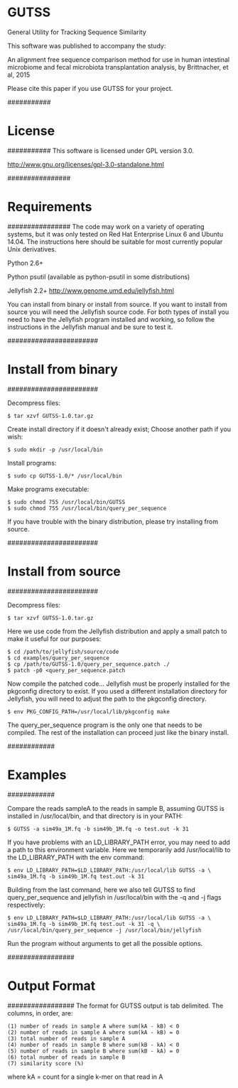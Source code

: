 # GUTSS
General Utility for Tracking Sequence Similarity

This software was published to accompany the study:

An alignment free sequence comparison method for use in human intestinal microbiome and fecal microbiota transplantation analysis, by Brittnacher, et al, 2015

Please cite this paper if you use GUTSS for your project.

###########
# License #
###########
This software is licensed under GPL version 3.0.

http://www.gnu.org/licenses/gpl-3.0-standalone.html


################
# Requirements #
################
The code may work on a variety of operating systems, but it was only
tested on Red Hat Enterprise Linux 6 and Ubuntu 14.04. The instructions
here should be suitable for most currently popular Unix derivatives.

Python 2.6+

Python psutil (available as python-psutil in some distributions)

Jellyfish 2.2+
http://www.genome.umd.edu/jellyfish.html

You can install from binary or install from source. If you want to install from source you will need the Jellyfish source code. For both types of install you need to have the Jellyfish program installed and working, so follow the instructions in the Jellyfish manual and be sure to test it.

#######################
# Install from binary #
#######################

Decompress files:
```
$ tar xzvf GUTSS-1.0.tar.gz
```

Create install directory if it doesn't already exist;
Choose another path if you wish:
```
$ sudo mkdir -p /usr/local/bin
```

Install programs:
```
$ sudo cp GUTSS-1.0/* /usr/local/bin
```

Make programs executable:
```
$ sudo chmod 755 /usr/local/bin/GUTSS
$ sudo chmod 755 /usr/local/bin/query_per_sequence
```

If you have trouble with the binary distribution, please try installing from source.

#######################
# Install from source #
#######################

Decompress files:
```
$ tar xzvf GUTSS-1.0.tar.gz
```

Here we use code from the Jellyfish distribution and apply a small patch to make it useful for our purposes:
```
$ cd /path/to/jellyfish/source/code
$ cd examples/query_per_sequence
$ cp /path/to/GUTSS-1.0/query_per_sequence.patch ./
$ patch -p0 <query_per_sequence.patch
```

Now compile the patched code...
Jellyfish must be properly installed for the pkgconfig directory to exist.
If you used a different installation directory for Jellyfish, you
will need to adjust the path to the pkgconfig directory.
```
$ env PKG_CONFIG_PATH=/usr/local/lib/pkgconfig make
```

The query_per_sequence program is the only one that needs to be compiled.
The rest of the installation can proceed just like the binary install.

############
# Examples #
############

Compare the reads sampleA to the reads in sample B,
assuming GUTSS is installed in /usr/local/bin, and
that directory is in your PATH:
```
$ GUTSS -a sim49a_1M.fq -b sim49b_1M.fq -o test.out -k 31
```

If you have problems with an LD_LIBRARY_PATH error, you may need to add a path to this environment variable. Here we temporarily add /usr/local/lib to the LD_LIBRARY_PATH with the env command:

```
$ env LD_LIBRARY_PATH=$LD_LIBRARY_PATH:/usr/local/lib GUTSS -a \
sim49a_1M.fq -b sim49b_1M.fq test.out -k 31
```

Building from the last command, here we also tell GUTSS to find query_per_sequence and jellyfish in /usr/local/bin with the -q and -j flags respectively:

```
$ env LD_LIBRARY_PATH=$LD_LIBRARY_PATH:/usr/local/lib GUTSS -a \
sim49a_1M.fq -b sim49b_1M.fq test.out -k 31 -q \
/usr/local/bin/query_per_sequence -j /usr/local/bin/jellyfish
```

Run the program without arguments to get all the possible options.

#################
# Output Format #
#################
The format for GUTSS output is tab delimited. The columns, in order, are:

```
(1) number of reads in sample A where sum(kA - kB) < 0
(2) number of reads in sample A where sum(kA - kB) = 0
(3) total number of reads in sample A
(4) number of reads in sample B where sum(kB - kA) < 0
(5) number of reads in sample B where sum(kB - kA) = 0
(6) total number of reads in sample B
(7) similarity score (%)
```

where kA = count for a single k-mer on that read in A
